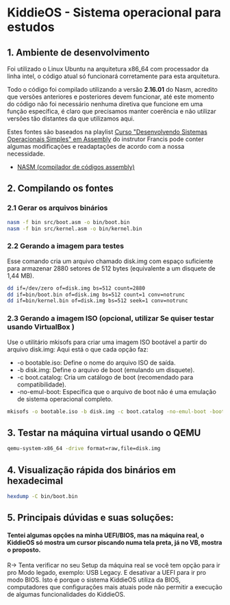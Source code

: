 # KiddieOS - Sistema operacional para estudos

## 1. Ambiente de desenvolvimento

Foi utilizado o Linux Ubuntu na arquitetura x86_64 com processador da linha intel, o código atual só funcionará corretamente para esta arquitetura.

Todo o código foi compilado utilizando a versão <b>2.16.01</b> do Nasm, acredito que versões anteriores e posteriores devem funcionar, até este momento do código não foi necessário nenhuma diretiva que funcione em uma função específica, é claro que precisamos manter coerência e não utilizar versões tão distantes da que utilizamos aqui.

Estes fontes são baseados na playlist [Curso "Desenvolvendo Sistemas Operacionais Simples" em Assembly](https://www.youtube.com/watch?v=Jws7BHrts6g&list=PLsoiO2Be-2z8BfsSkspJfDiuKeC9-LSca) do instrutor Francis pode conter algumas modificações e readaptações de acordo com a nossa necessidade.

- [NASM (compilador de códigos assembly)](https://www.nasm.us/)

## 2. Compilando os fontes

### 2.1 Gerar os arquivos binários

```bash
nasm -f bin src/boot.asm -o bin/boot.bin
nasm -f bin src/kernel.asm -o bin/kernel.bin
```

### 2.2 Gerando a imagem para testes

Esse comando cria um arquivo chamado disk.img com espaço suficiente para armazenar 2880 setores de 512 bytes (equivalente a um disquete de 1,44 MB).

```bash
dd if=/dev/zero of=disk.img bs=512 count=2880
dd if=bin/boot.bin of=disk.img bs=512 count=1 conv=notrunc
dd if=bin/kernel.bin of=disk.img bs=512 seek=1 conv=notrunc
```

### 2.3 Gerando a imagem ISO (opcional, utilizar Se quiser testar usando VirtualBox )

Use o utilitário mkisofs para criar uma imagem ISO bootável a partir do arquivo disk.img:
Aqui está o que cada opção faz:

- -o bootable.iso: Define o nome do arquivo ISO de saída.
- -b disk.img: Define o arquivo de boot (emulando um disquete).
- -c boot.catalog: Cria um catálogo de boot (recomendado para compatibilidade).
- -no-emul-boot: Especifica que o arquivo de boot não é uma emulação de sistema operacional completo.

```bash
mkisofs -o bootable.iso -b disk.img -c boot.catalog -no-emul-boot -boot-load-size 4 -boot-info-table .
```

## 3. Testar na máquina virtual usando o QEMU

```bash
qemu-system-x86_64 -drive format=raw,file=disk.img
```

## 4. Visualização rápida dos binários em hexadecimal

```bash
hexdump -C bin/boot.bin
```

## 5. Principais dúvidas e suas soluções:

#### Tentei algumas opções na minha UEFI/BIOS, mas na máquina real, o KiddieOS só mostra um cursor piscando numa tela preta, já no VB, mostra o proposto.

R-> Tenta verificar no seu Setup da máquina real se você tem opção para ir pro Modo legado, exemplo: USB Legacy. E desativar a UEFI para ir pro modo BIOS. Isto é porque o sistema KiddieOS utiliza da BIOS, computadores que configurações mais atuais pode não permitir a execução de algumas funcionalidades do KiddieOS.
